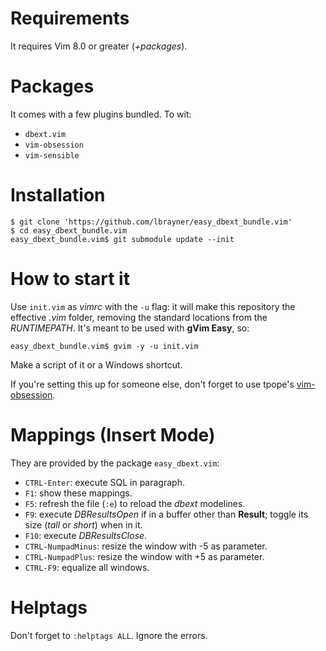 # Requirements

It requires Vim 8.0 or greater (*+packages*).

# Packages

It comes with a few plugins bundled. To wit:

- `dbext.vim`
- `vim-obsession`
- `vim-sensible`

# Installation

```
$ git clone 'https://github.com/lbrayner/easy_dbext_bundle.vim'
$ cd easy_dbext_bundle.vim
easy_dbext_bundle.vim$ git submodule update --init
```

# How to start it

Use `init.vim` as *vimrc* with the `-u` flag: it will make this repository the
effective *.vim* folder, removing the standard locations from the *RUNTIMEPATH*.
It's meant to be used with **gVim Easy**, so:

```
easy_dbext_bundle.vim$ gvim -y -u init.vim
```

Make a script of it or a Windows shortcut.

If you're setting this up for someone else, don't forget to use tpope's
[vim-obsession](https://github.com/tpope/vim-obsession.git).

# Mappings (Insert Mode)

They are provided by the package `easy_dbext.vim`:

- `CTRL-Enter`: execute SQL in paragraph.
- `F1`: show these mappings.
- `F5`: refresh the file (`:e`) to reload the *dbext* modelines.
- `F9`: execute *DBResultsOpen* if in a buffer other than **Result**; toggle its
  size (*tall* or *short*) when in it.
- `F10`: execute *DBResultsClose*.
- `CTRL-NumpadMinus`: resize the window with -5 as parameter.
- `CTRL-NumpadPlus`: resize the window with +5 as parameter.
- `CTRL-F9`: equalize all windows.

# Helptags

Don't forget to `:helptags ALL`. Ignore the errors.
